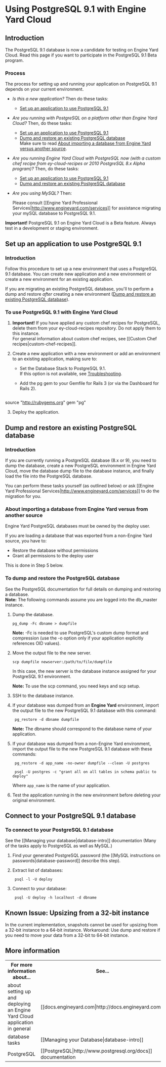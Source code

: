 # Using PostgreSQL 9.1 with Engine Yard Cloud

## Introduction

The PostgreSQL 9.1 database is now a candidate for testing on Engine Yard Cloud. Read this page if you want to participate in the PostgreSQL 9.1 Beta program.


### Process

The process for setting up and running your application on PostgreSQL 9.1 depends on your current environment.

* _Is this a new application?_ Then do these tasks:

   * [Set up an application to use PostgreSQL 9.1][3]  


* _Are you running with PostgreSQL on a platform other than Engine Yard Cloud?_ Then, do these tasks:  

    * [Set up an application to use PostgreSQL 9.1][3]  
    * [Dump and restore an existing PostgreSQL database][4]   
        Make sure to read [About importing a database from Engine Yard versus another source][12].

* _Are you running Engine Yard Cloud with PostgreSQL now (with a custom chef recipe from ey-cloud-recipes or 2010 PostgreSQL 8.x Alpha program)?_ Then, do these tasks:  

    * [Set up an application to use PostgreSQL 9.1][3]  
    * [Dump and restore an existing PostgreSQL database][4]

* _Are you using MySQL?_ Then:  

    Please consult [[Engine Yard Professional Services|http://www.engineyard.com/services]] for assistance migrating your mySQL database to PostgreSQL 9.1. 


**Important!** PostgreSQL 9.1 on Engine Yard Cloud is a Beta feature. Always test in a development or staging environment. 


<h2 id="topic3"> Set up an application to use PostgreSQL 9.1</h2>

### Introduction

Follow this procedure to set up a new environment that uses a PostgreSQL 9.1 database. You can create new application and a new environment or create a new environment for an existing application. 

If you are migrating an existing PostgreSQL database, you'll to perform a dump and restore _after_ creating a new environment ([Dump and restore an existing PostgreSQL database][3]).

### To use PostgreSQL 9.1 with Engine Yard Cloud

1. **Important!** If you have applied any custom chef recipes for PostgreSQL, delete them from your ey-cloud-recipes repository. Do not apply them to this instance.  
    For general information about custom chef recipes, see [[Custom Chef recipes|custom-chef-recipes]].

2. Create a new application with a new environment or add an environment to an existing application, making sure to:

    * Set the Database Stack to PostgreSQL 9.1.  
      If this option is not available, see [Troubleshooting][6].

    * Add the pg gem to your Gemfile for Rails 3 (or via the Dashboard for Rails 2).

      <pre>
source "http://rubygems.org"
gem "pg"</pre>
	
3. Deploy the application.



<h2 id="topic4"> Dump and restore an existing PostgreSQL database</h2>

### Introduction
If you are currently running a PostgreSQL database (8.x or 9), you need to dump the database, create a new PostgreSQL environment in Engine Yard Cloud, move the database dump file to the database instance, and finally load the file into the PostgreSQL database.  

You can perform these tasks yourself (as outlined below) or ask [[Engine Yard Professional Services|http://www.engineyard.com/services]] to do the migration for you.

<h3 id="topic12">About importing a database from Engine Yard versus from another source</h3>
Engine Yard PostgreSQL databases must be owned by the deploy user. 

If you are loading a database that was exported from a non-Engine Yard source, you have to:  

* Restore the database without permissions  
* Grant all permissions to the deploy user

This is done in Step 5 below. 

### To dump and restore the PostgreSQL database

See the PostgreSQL documentation for full details on dumping and restoring a database.  
**Note:** The following commands assume you are logged into the db_master instance.  

1.  Dump the database. 
		
		pg_dump -Fc dbname > dumpfile

    **Note:** -Fc is needed to use PostgreSQL's custom dump format and compression (use the -o option only if your application explicitly references OID values).  

2. 	Move the output file to the new server. 
	
		scp dumpfile newserver:/path/to/file/dumpfile
	

	In this case, the new server is the database instance assigned for your PostgreSQL 9.1 environment.
	
	**Note:** To use the scp command, you need keys and scp setup.
	 
3. SSH to the database instance.

4. If your database was dumped from an **Engine Yard** environment, import the output file to the new PostgreSQL 9.1 database with this command: 

		pg_restore -d dbname dumpfile
	
	**Note:** The dbname should correspond to the database name of your application.

5. If your database was dumped from a non-Engine Yard environment, import the output file to the new PostgreSQL 9.1 database with these commands:

        pg_restore -d app_name -no-owner dumpfile --clean -U postgres

        psql -U postgres -c "grant all on all tables in schema public to deploy"
		
    Where `app_name` is the name of your application.

6. Test the application running in the new environment before deleting your original environment.



<h2 id="topic8">Connect to your PostgreSQL 9.1 database </h2>

### To connect to your PostgreSQL 9.1 database
See the [[Managing your database|database-intro]] documentation (Many of the tasks apply to PostgreSQL as well as MySQL.)

1. Find your generated PostgreSQL password (the [[MySQL instructions on passwords|database-password]] describe this step).

2. Extract list of databases:
				
		psql -l -U deploy

3. Connect to your database: 
		
		psql -U deploy -h localhost -d dbname



<h2 id="topic7"> Known Issue: Upsizing from a 32-bit instance</h2>

In the current implementation, snapshots cannot be used for upsizing from a 32-bit instance to a 64-bit instance. Workaround: Use dump and restore if you need to move your data from a 32-bit to 64-bit instance.   

<!-- * Extensions for the PostgreSQL 9.1 server are not yet available in custom recipes (but they are coming soon). -->




<h2 id="topic5"> More information</h2>

<table>
  <tr>
    <th>For more information about...</th><th>See...</th>
  </tr>
  <tr>
    <td>about setting up and deploying an Engine Yard Cloud application in general</td><td>[[docs.engineyard.com|http://docs.engineyard.com]] </td>
  </tr>
<tr>
    <td>database tasks</td><td>[[Managing your Database|database-intro]]</td>
  </tr>
<tr>
    <td>PostgreSQL</td><td>[[PostgreSQL|http://www.postgresql.org/docs]] documentation </td>
  </tr>
</table>





[1]: #topic1        "topic1"
[2]: #topic2        "topic2"
[3]: #topic3        "topic3"
[4]: #topic4        "topic4"
[5]: #topic5        "topic5"
[6]: #topic6        "topic6"
[7]: #topic7        "topic7"
[8]: #topic8        "topic8"
[9]: #topic9        "topic9"
[10]: #topic10      "topic10"
[11]: #topic11      "topic11"
[12]: #topic12       "topic12"
[13]: #topic13       "topic13"


